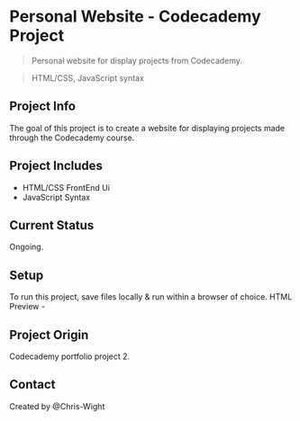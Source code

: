 # Personal Website - Codecademy Project
> Personal website for display projects from Codecademy.
<!-- -->
> HTML/CSS, JavaScript syntax

## Project Info
The goal of this project is to create a website for displaying projects made through the Codecademy course.


##  Project Includes
* HTML/CSS FrontEnd Ui
* JavaScript Syntax

## Current Status
Ongoing.

## Setup
To run this project, save files locally & run within a browser of choice.
HTML Preview - 

## Project Origin
Codecademy portfolio project 2.

## Contact
Created by @Chris-Wight